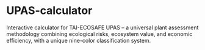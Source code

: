 # UPAS-calculator
Interactive calculator for TAI-ECOSAFE UPAS – a universal plant assessment methodology combining ecological risks, ecosystem value, and economic efficiency, with a unique nine-color classification system.
